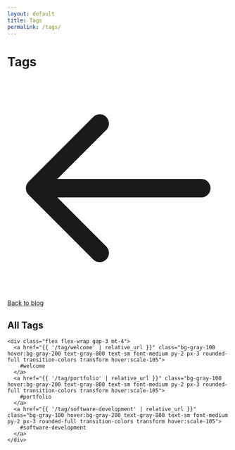 ```yaml
---
layout: default
title: Tags
permalink: /tags/
---
```


<div class="max-w-4xl mx-auto">
  <h1 class="text-3xl font-bold mb-6 opacity-0" data-animate="fade-in">Tags</h1>
  
  <div class="mb-8 opacity-0" data-animate="fade-in">
    <a href="{{ '/blog/' | relative_url }}" class="inline-flex items-center text-blue-600 hover:text-blue-800 font-medium">
      <svg class="w-5 h-5 mr-2" fill="none" stroke="currentColor" viewBox="0 0 24 24" xmlns="http://www.w3.org/2000/svg">
        <path stroke-linecap="round" stroke-linejoin="round" stroke-width="2" d="M10 19l-7-7m0 0l7-7m-7 7h18"></path>
      </svg>
      Back to blog
    </a>
  </div>
  
  <div class="bg-white rounded-lg shadow-md p-6 opacity-0" data-animate="fade-in" data-scroll="fade-up">
    <h2 class="text-xl font-bold mb-4">All Tags</h2>
    
    <div class="flex flex-wrap gap-3 mt-4">
      <a href="{{ '/tag/welcome' | relative_url }}" class="bg-gray-100 hover:bg-gray-200 text-gray-800 text-sm font-medium py-2 px-3 rounded-full transition-colors transform hover:scale-105">
        #welcome
      </a>
      <a href="{{ '/tag/portfolio' | relative_url }}" class="bg-gray-100 hover:bg-gray-200 text-gray-800 text-sm font-medium py-2 px-3 rounded-full transition-colors transform hover:scale-105">
        #portfolio
      </a>
      <a href="{{ '/tag/software-development' | relative_url }}" class="bg-gray-100 hover:bg-gray-200 text-gray-800 text-sm font-medium py-2 px-3 rounded-full transition-colors transform hover:scale-105">
        #software-development
      </a>
    </div>
  </div>
</div> 